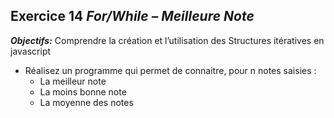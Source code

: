 ## Exercice 14 ***For/While – Meilleure Note***

***Objectifs:***
    Comprendre la création et l’utilisation des Structures itératives en javascript 


- Réalisez un programme qui permet de connaitre, pour n notes saisies :
    - La meilleur note
    - La moins bonne note
    - La moyenne des notes